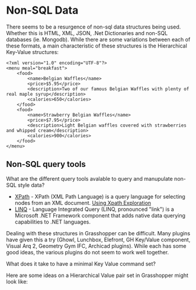 Non-SQL Data
=========

There seems to be a resurgence of non-sql data structures being used.  Whether this is HTML, XML, JSON, .Net Dictionaries and non-SQL databases (ie. Mongodb). While there are some variations between each of these formats, a main characteristic of these structures is the Hierarchical Key-Value structures:

```
<?xml version="1.0" encoding="UTF-8"?>
<menu meal="breakfast">
	<food>
		<name>Belgian Waffles</name>
		<price>$5.95</price>
		<description>Two of our famous Belgian Waffles with plenty of real maple syrup</description>
		<calories>650</calories>
	</food>
	<food>
		<name>Strawberry Belgian Waffles</name>
		<price>$7.95</price>
		<description>Light Belgian waffles covered with strawberries and whipped cream</description>
		<calories>900</calories>
	</food>
</menu>
```

## Non-SQL query tools

What are the different query tools avalable to query and manupulate non-SQL style data?

* [XPath](https://en.wikipedia.org/wiki/XPath) - XPath (XML Path Language) is a query language for selecting nodes from an XML document. [Using Xpath Exploration](https://www.distilled.net/blog/distilled/guide-to-google-docs-importxml/#chapter2)
* [LINQ](https://en.wikipedia.org/wiki/Language_Integrated_Query) - Language Integrated Query (LINQ, pronounced "link") is a Microsoft .NET Framework component that adds native data querying capabilities to .NET languages.

Dealing with these structures in Grasshopper can be difficult.  Many plugins have given this a try (Ghowl, Lunchbox, Elefront, GH Key/Value component, Visual Arq 2, Geometry Gym IFC, Archicad plugins). While each has some good ideas, the various plugins do not seem to work well together.  

What does it take to have a minimal Key Value command set?

Here are some ideas on a Hierarchical Value pair set in Grasshopper might look like:

